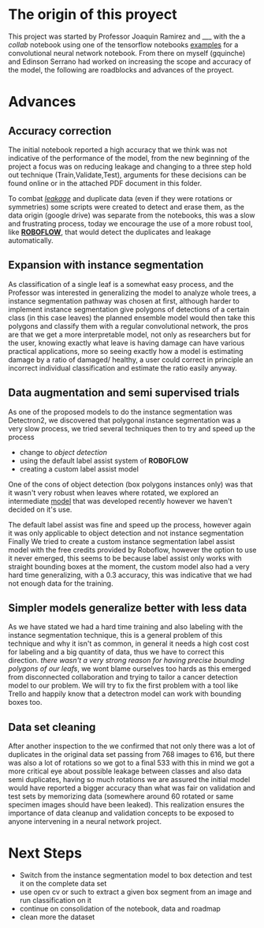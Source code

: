 # The origin of this proyect
This project was started by Professor Joaquin Ramirez and ___ with the a *collab* notebook using one of the tensorflow notebooks [examples](https://colab.research.google.com/github/tensorflow/docs/blob/master/site/en/tutorials/images/classification.ipynb) for a convolutional neural network notebook.
From there on myself (gquinche) and Edinson Serrano had worked on increasing the scope and accuracy of the model, the following are roadblocks and advances of the proyect.

# Advances

## Accuracy correction
The initial notebook reported a high accuracy that we think was not indicative of the performance of the model, from the new beginning of the project a focus was on reducing leakage and changing to a three step hold out technique (Train,Validate,Test), arguments for these decisions can be found online or in the attached PDF document in this folder.

To combat [_leakage_](https://www.wikiwand.com/en/Leakage_(machine_learning)) and duplicate data (even if they were rotations or symmetries) some scripts were created to detect and erase them, as the data origin (google drive) was separate from the notebooks, this was a slow and frustrating process, today we encourage the use of a more robust tool, like [**ROBOFLOW**](https://roboflow.com/), that would detect the duplicates and leakage automatically.

##  Expansion with instance segmentation 
As classification of a single leaf is a somewhat easy process, and the Professor was interested in generalizing the model to analyze whole trees, a instance segmentation pathway was chosen at first, although harder to implement instance segmentation give polygons of detections of a certain class (in this case leaves) the planned ensemble model would then take this polygons and  classify them with a regular convolutional network, the pros are that we get a more interpretable model, not only as researchers but for the user, knowing exactly what leave is having damage can have various practical applications, more so seeing exactly how a model is estimating damage by a ratio of damaged/ healthy, a user could correct in principle an incorrect individual classification and estimate the ratio easily anyway.
## Data augmentation and semi supervised trials
As one of the proposed models to do the instance segmentation was Detectron2, we discovered that polygonal instance segmentation was a very slow process, we tried several techniques then to try and speed up the process

* change to *object detection*
* using the default label assist system of **ROBOFLOW**
* creating a custom label assist model
  
One of the cons of object detection (box polygons instances only) was that it wasn't very robust when leaves where rotated, we explored an intermediate [model](https://blog.roboflow.com/yolov5-for-oriented-object-detection/) that was developed recently however we haven't decided on it's use. 

The default label assist was fine and speed up the process, however again it was only applicable to object detection and not instance segmentation 
Finally We tried to create a custom instance segmentation label assist model with the free credits provided by Roboflow, however the option to use it never emerged, this seems to be because label assist only works with straight bounding boxes at the moment, the custom model also had a very hard time generalizing, with a 0.3 accuracy, this was indicative that we had not enough data for the training.
## Simpler models generalize better with less data
As we have stated we had a hard time training and also labeling with the instance segmentation technique, this is a general problem of this technique and why it isn't as common, in general it needs a high cost cost for labeling and a big quantity of data, thus we have to correct this direction. *there wasn't a very strong reason for having precise bounding polygons of our leafs*, we wont blame ourselves too hards as this emerged from disconnected collaboration and trying to tailor a cancer detection model to our problem. We will try to fix the first problem with a tool like Trello and happily know that a detectron model can work with bounding boxes too.

## Data set cleaning 

After another inspection to the we confirmed that not only there was a lot of duplicates in the original data set passing from 768 images to 616, but there was also a lot of rotations so we got to a final 533 with this in mind we got a more critical eye about possible leakage between classes and also data semi duplicates, having so much rotations we are assured the initial model would have reported a bigger accuracy than what was fair on validation and test sets by memorizing data (somewhere around 60 rotated or same specimen images should have been leaked). This realization ensures the importance of data cleanup and validation concepts to be exposed to anyone intervening in a neural network project.
# Next Steps

* Switch from the instance segmentation model to box detection and test it on the complete data set
* use open cv or such to extract a given box segment from an image and run classification on it
* continue on consolidation of the notebook, data and roadmap
* clean more the dataset